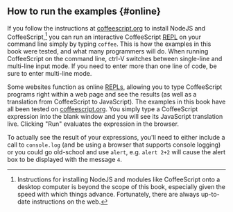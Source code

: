 
## How to run the examples {#online}

If you follow the instructions at [coffeescript.org][install] to install NodeJS and CoffeeScript,[^whoa] you can run an interactive CoffeeScript [REPL][repl] on your command line simply by typing `coffee`. This is how the examples in this book were tested, and what many programmers will do. When running CoffeeScript on the command line, ctrl-V switches between single-line and multi-line input mode. If you need to enter more than one line of code, be sure to enter multi-line mode.

Some websites function as online [REPLs][repl], allowing you to type CoffeeScript programs right within a web page and see the results (as well as a translation from CoffeeScript to JavaScript). The examples in this book have all been tested on [coffeescript.org]. You simply type a CoffeeScript expression into the blank window and you will see its JavaScript translation live. Clicking "Run" evaluates the expression in the browser.

[repl]: https://en.wikipedia.org/wiki/REPL "Read–eval–print loop"

To actually see the result of your expressions, you'll need to either include a call to `console.log` (and be using a browser that supports console logging) or you could go old-school and use `alert`, e.g. `alert 2+2` will cause the alert box to be displayed with the message `4`.

[install]: http://coffeescript.org/#installation "Install CoffeeScript"
[coffeescript.org]: http://coffeescript.org/#try:

[^whoa]: Instructions for installing NodeJS and modules like CoffeeScript onto a desktop computer is beyond the scope of this book, especially given the speed with which things advance. Fortunately, there are always up-to-date instructions on the web.